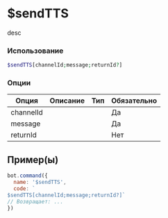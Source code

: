 # $sendTTS
desc
### Использование
```php
$sendTTS[channelId;message;returnId?]
```

### Опции

| Опция | Описание | Тип | Обязательно |
|--------|-------------|------|----------|
| channelId |  |  | Да | 
| message |  |  | Да | 
| returnId |  |  | Нет |
## Пример(ы)

```javascript
bot.command({
  name: '$sendTTS',
  code: `
$sendTTS[channelId;message;returnId?]`
// Возвращает: ...
})
```